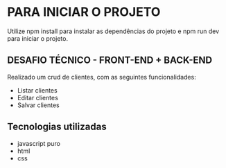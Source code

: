 # PARA INICIAR O PROJETO
Utilize npm install para instalar as dependências do projeto e npm run dev para iniciar o projeto.


## DESAFIO TÉCNICO - FRONT-END + BACK-END

Realizado um crud de clientes, com as seguintes funcionalidades:
- Listar clientes
- Editar clientes
- Salvar clientes

## Tecnologias utilizadas
- javascript puro
- html
- css

